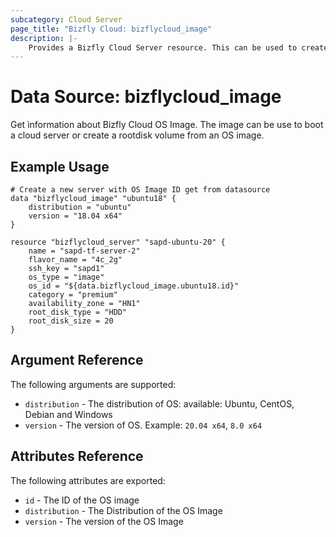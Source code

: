 ```yaml
---
subcategory: Cloud Server
page_title: "Bizfly Cloud: bizflycloud_image"
description: |-
    Provides a Bizfly Cloud Server resource. This can be used to create, modify, and delete Servers. Servers also support provisioning.
---
```


# Data Source: bizflycloud_image

Get ìnformation about Bizfly Cloud OS Image. The image can be use to boot a cloud server or create a rootdisk volume from an OS image.

## Example Usage

```hcl
# Create a new server with OS Image ID get from datasource
data "bizflycloud_image" "ubuntu18" {
    distribution = "ubuntu"
    version = "18.04 x64"
}

resource "bizflycloud_server" "sapd-ubuntu-20" {
    name = "sapd-tf-server-2"
    flavor_name = "4c_2g"
    ssh_key = "sapd1"
    os_type = "image"
    os_id = "${data.bizflycloud_image.ubuntu18.id}"
    category = "premium"
    availability_zone = "HN1"
    root_disk_type = "HDD"
    root_disk_size = 20
}
```

## Argument Reference

The following arguments are supported:

-   `distribution` - The distribution of OS: available: Ubuntu, CentOS, Debian and Windows
-   `version` - The version of OS. Example: `20.04 x64`, `8.0 x64`

## Attributes Reference

The following attributes are exported:

-   `id` - The ID of the OS image
-   `distribution` - The Distribution of the OS Image
-   `version` - The version of the OS Image
